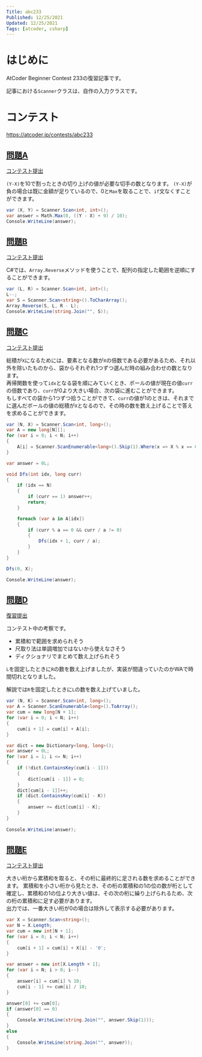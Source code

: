 ```yaml
---
Title: abc233
Published: 12/25/2021
Updated: 12/25/2021
Tags: [atcoder, csharp]
---
```


# はじめに

AtCoder Beginner Contest 233の復習記事です。

記事における`Scanner`クラスは、自作の入力クラスです。

# コンテスト

https://atcoder.jp/contests/abc233

## [問題A](https://atcoder.jp/contests/abc233/tasks/abc233_a)

[コンテスト提出](https://atcoder.jp/contests/abc233/submissions/28110738)

`(Y-X)`を10で割ったときの切り上げの値が必要な切手の数となります。
`(Y-X)`が負の場合は既に金額が足りているので、0と`Max`を取ることで、`if`文なくすことができます。

```csharp
var (X, Y) = Scanner.Scan<int, int>();
var answer = Math.Max(0, ((Y - X) + 9) / 10);
Console.WriteLine(answer);
```

## [問題B](https://atcoder.jp/contests/abc233/tasks/abc233_b)

[コンテスト提出](https://atcoder.jp/contests/abc233/submissions/28113146)

C#では、`Array.Reverse`メソッドを使うことで、配列の指定した範囲を逆順にすることができます。

```csharp
var (L, R) = Scanner.Scan<int, int>();
L--;
var S = Scanner.Scan<string>().ToCharArray();
Array.Reverse(S, L, R - L);
Console.WriteLine(string.Join("", S));
```

## [問題C](https://atcoder.jp/contests/abc233/tasks/abc233_c)

[コンテスト提出](https://atcoder.jp/contests/abc233/submissions/28122407)

総積が`X`になるためには、要素となる数が`X`の倍数である必要があるため、それ以外を除いたものから、袋からそれぞれ1つずつ選んだ時の組み合わせの数となります。  
再帰関数を使って`idx`となる袋を順にみていくとき、ボールの値が現在の値`curr`の倍数であり、`curr`が0より大きい場合、次の袋に進むことができます。  
もしすべての袋から1つずつ拾うことができて、`curr`の値が1のときは、それまでに選んだボールの値の総積が`X`となるので、その時の数を数え上げることで答えを求めることができます。

```csharp
var (N, X) = Scanner.Scan<int, long>();
var A = new long[N][];
for (var i = 0; i < N; i++)
{
    A[i] = Scanner.ScanEnumerable<long>().Skip(1).Where(x => X % x == 0).ToArray();
}

var answer = 0L;

void Dfs(int idx, long curr)
{
    if (idx == N)
    {
        if (curr == 1) answer++;
        return;
    }

    foreach (var a in A[idx])
    {
        if (curr % a == 0 && curr / a != 0)
        {
            Dfs(idx + 1, curr / a);
        }
    }
}

Dfs(0, X);

Console.WriteLine(answer);
```

## [問題D](https://atcoder.jp/contests/abc233/tasks/abc233_d)

[復習提出](https://atcoder.jp/contests/abc233/submissions/28148861)

コンテスト中の考察です。
- 累積和で範囲を求められそう
- 尺取り法は単調増加ではないから使えなさそう
- ディクショナリでまとめて数え上げられそう

`L`を固定したときに`R`の数を数え上げましたが、実装が間違っていたのかWAで時間切れとなりました。

解説では`R`を固定したときに`L`の数を数え上げていました。

```csharp
var (N, K) = Scanner.Scan<int, long>();
var A = Scanner.ScanEnumerable<long>().ToArray();
var cum = new long[N + 1];
for (var i = 0; i < N; i++)
{
    cum[i + 1] = cum[i] + A[i];
}

var dict = new Dictionary<long, long>();
var answer = 0L;
for (var i = 1; i <= N; i++)
{
    if (!dict.ContainsKey(cum[i - 1]))
    {
        dict[cum[i - 1]] = 0;
    }
    dict[cum[i - 1]]++;
    if (dict.ContainsKey(cum[i] - K))
    {
        answer += dict[cum[i] - K];
    }
}
 
Console.WriteLine(answer);
```

## [問題E](https://atcoder.jp/contests/abc233/tasks/abc233_e)

[コンテスト提出](https://atcoder.jp/contests/abc233/submissions/28143437)

大きい桁から累積和を取ると、その桁に最終的に足される数を求めることができます。
累積和を小さい桁から見たとき、その桁の累積和の1の位の数が桁として確定し、累積和の1の位より大きい値は、その次の桁に繰り上げられるため、次の桁の累積和に足す必要があります。  
出力では、一番大きい桁が0の場合は除外して表示する必要があります。

```csharp
var X = Scanner.Scan<string>();
var N = X.Length;
var cum = new int[N + 1];
for (var i = 0; i < N; i++)
{
    cum[i + 1] = cum[i] + X[i] - '0';
}

var answer = new int[X.Length + 1];
for (var i = N; i > 0; i--)
{
    answer[i] = cum[i] % 10;
    cum[i - 1] += cum[i] / 10;
}

answer[0] += cum[0];
if (answer[0] == 0)
{
    Console.WriteLine(string.Join("", answer.Skip(1)));
}
else
{
    Console.WriteLine(string.Join("", answer));
}
```

